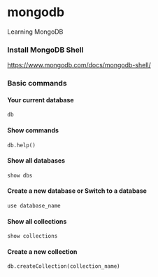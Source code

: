 # mongodb
Learning MongoDB

### Install MongoDB Shell
https://www.mongodb.com/docs/mongodb-shell/

### Basic commands
#### Your current database
```
db
```
#### Show commands
```
db.help()
```
#### Show all databases
```
show dbs
```
#### Create a new database or Switch to a database
```
use database_name
```
#### Show all collections
```
show collections
```
#### Create a new collection
```
db.createCollection(collection_name)
```
